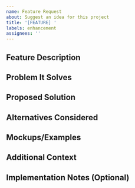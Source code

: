 ```yaml
---
name: Feature Request
about: Suggest an idea for this project
title: '[FEATURE] '
labels: enhancement
assignees: ''
---
```


## Feature Description
<!-- A clear and concise description of the feature you'd like -->

## Problem It Solves
<!-- Describe the problem this feature would solve or the use case it addresses -->

## Proposed Solution
<!-- Describe how you envision this feature working -->

## Alternatives Considered
<!-- Describe any alternative solutions or features you've considered -->

## Mockups/Examples
<!-- If applicable, add mockups, screenshots, or examples from other apps -->

## Additional Context
<!-- Add any other context, links, or information about the feature request here -->

## Implementation Notes (Optional)
<!-- If you have technical implementation ideas, share them here -->

